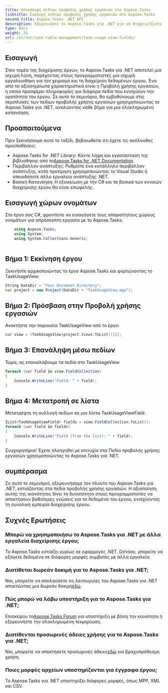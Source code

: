 ```yaml
---
title: Αποκάλυψη πεδίων προβολής χρήσης εργασιών στο Aspose.Tasks
linktitle: Συλλογή πεδίων προβολής χρήσης εργασιών στο Aspose.Tasks
second_title: Aspose.Tasks .NET API
description: Εξερευνήστε το Aspose.Tasks για .NET για να διαχειρίζεστε και να οπτικοποιείτε εύκολα τα δεδομένα του έργου. Βουτήξτε στα πεδία προβολής χρήσης εργασιών για βελτιωμένες πληροφορίες έργου.
type: docs
weight: 25
url: /el/net/task-table-management/task-usage-view-fields/
---
```

## Εισαγωγή
Στον τομέα της διαχείρισης έργων, το Aspose.Tasks για .NET αποτελεί μια ισχυρή λύση, παρέχοντας στους προγραμματιστές μια ισχυρή εργαλειοθήκη για τον χειρισμό και τη διαχείριση δεδομένων έργου. Ένα από τα αξιοσημείωτα χαρακτηριστικά είναι η Προβολή χρήσης εργασιών, η οποία προσφέρει πληροφορίες για διάφορα πεδία που ενισχύουν την ορατότητα του έργου. Σε αυτό το σεμινάριο, θα εμβαθύνουμε στις περιπλοκές των πεδίων προβολής χρήσης εργασιών χρησιμοποιώντας το Aspose.Tasks για .NET, αναλύοντας κάθε βήμα για μια ολοκληρωμένη κατανόηση.
## Προαπαιτούμενα
Πριν ξεκινήσουμε αυτό το ταξίδι, βεβαιωθείτε ότι έχετε τις ακόλουθες προϋποθέσεις:
-  Aspose.Tasks for .NET Library: Κάντε λήψη και εγκατάσταση της βιβλιοθήκης από το[Aspose.Tasks for .NET Documentation](https://reference.aspose.com/tasks/net/).
- Περιβάλλον ανάπτυξης: Ρυθμίστε ένα κατάλληλο περιβάλλον ανάπτυξης, κατά προτίμηση χρησιμοποιώντας το Visual Studio ή οποιοδήποτε άλλο εργαλείο ανάπτυξης .NET.
- Βασική Κατανόηση: Η εξοικείωση με την C# και τα βασικά των εννοιών διαχείρισης έργου θα είναι επωφελής.
## Εισαγωγή χώρων ονομάτων
Στο έργο σας C#, φροντίστε να εισαγάγετε τους απαραίτητους χώρους ονομάτων για απρόσκοπτη εργασία με το Aspose.Tasks:
```csharp
    using Aspose.Tasks;
    using System;
    using System.Collections.Generic;
    
```
## Βήμα 1: Εκκίνηση έργου
Ξεκινήστε αρχικοποιώντας το έργο Aspose.Tasks και φορτώνοντας το TaskUsageView:
```csharp
String DataDir = "Your Document Directory";
var project = new Project(DataDir + "TaskUsageView.mpp");
```
## Βήμα 2: Πρόσβαση στην Προβολή χρήσης εργασιών
Ανακτήστε την παρουσία TaskUsageView από το έργο:
```csharp
var view = (TaskUsageView)project.Views.ToList()[2];
```
## Βήμα 3: Επανάληψη μέσω πεδίων
Τώρα, ας επαναλάβουμε τα πεδία στο TaskUsageView:
```csharp
foreach (var field in view.FieldCollection)
{
    Console.WriteLine("Field: " + field);
}
```
## Βήμα 4: Μετατροπή σε λίστα
Μετατρέψτε τη συλλογή πεδίων σε μια λίστα TaskUsageViewField:
```csharp
IList<TaskUsageViewField> fields = view.FieldCollection.ToList();
foreach (var field in fields)
{
    Console.WriteLine("Field (from the list): " + field);
}
```
Συγχαρητήρια! Έχετε πλοηγηθεί με επιτυχία στα Πεδία προβολής χρήσης εργασιών χρησιμοποιώντας το Aspose.Tasks για .NET.
## συμπέρασμα
Σε αυτό το σεμινάριο, εξερευνήσαμε τον πλούτο του Aspose.Tasks για .NET, εστιάζοντας στα πεδία προβολής χρήσης εργασιών. Η αξιοποίηση αυτής της ικανότητας δίνει τη δυνατότητα στους προγραμματιστές να αποκτήσουν βαθύτερες γνώσεις για τα δεδομένα του έργου, ενισχύοντας τη συνολική εμπειρία διαχείρισης έργου.
## Συχνές Ερωτήσεις
### Μπορώ να χρησιμοποιήσω το Aspose.Tasks για .NET με άλλα εργαλεία διαχείρισης έργου;
Το Aspose.Tasks εστιάζει κυρίως σε εφαρμογές .NET. Ωστόσο, μπορείτε να εξάγετε δεδομένα σε διάφορες μορφές συμβατές με άλλα εργαλεία.
### Διατίθεται δωρεάν δοκιμή για το Aspose.Tasks για .NET;
 Ναι, μπορείτε να απολαύσετε τις λειτουργίες του Aspose.Tasks για .NET αποκτώντας μια δωρεάν δοκιμή[εδώ](https://releases.aspose.com/).
### Πώς μπορώ να λάβω υποστήριξη για το Aspose.Tasks για .NET;
 Επισκέψου το[Aspose.Tasks Forum](https://forum.aspose.com/c/tasks/15) για υποστήριξη με βάση την κοινότητα ή εξερευνήστε την ολοκληρωμένη τεκμηρίωση.
### Διατίθενται προσωρινές άδειες χρήσης για το Aspose.Tasks για .NET;
 Ναι, μπορείτε να αποκτήσετε προσωρινές άδειες[εδώ](https://purchase.aspose.com/temporary-license/) για βραχυπρόθεσμη χρήση.
### Ποιες μορφές αρχείων υποστηρίζονται για έγγραφα έργου;
Το Aspose.Tasks για .NET υποστηρίζει διάφορες μορφές, όπως MPP, XML και CSV.
